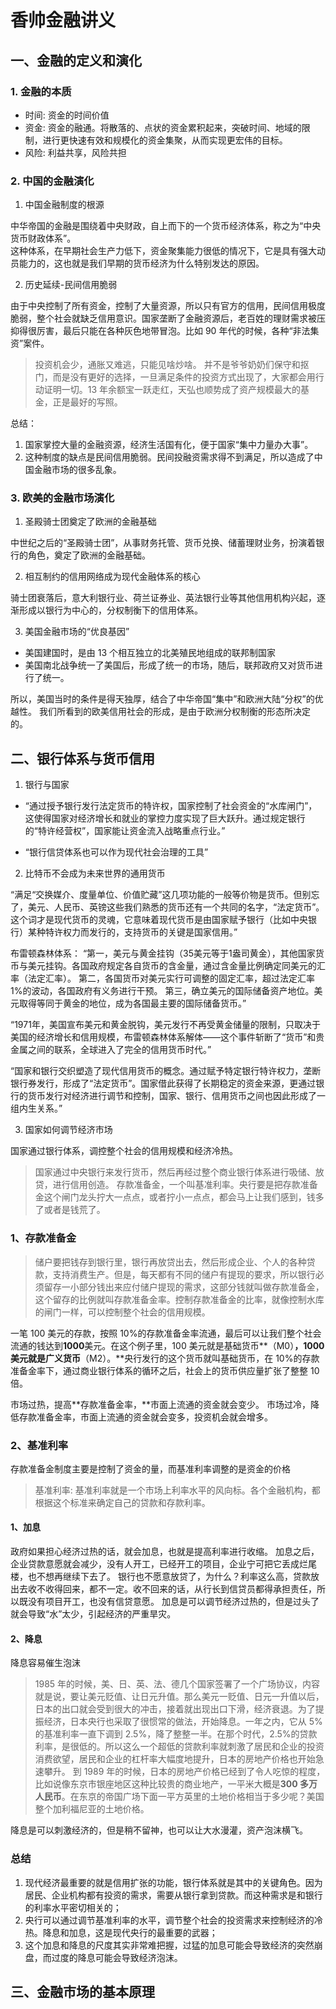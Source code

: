 # 香帅金融讲义

## 一、金融的定义和演化

### 1. 金融的本质

- 时间: 资金的时间价值
- 资金: 资金的融通。将散落的、点状的资金累积起来，突破时间、地域的限制，进行更快速有效和规模化的资金集聚，从而实现更宏伟的目标。
- 风险: 利益共享，风险共担

### 2. 中国的金融演化  

1. 中国金融制度的根源

中华帝国的金融是围绕着中央财政，自上而下的一个货币经济体系，称之为“中央货币财政体系”。  
这种体系，在早期社会生产力低下，资金聚集能力很低的情况下，它是具有强大动员能力的，这也就是我们早期的货币经济为什么特别发达的原因。

2. 历史延续-民间信用脆弱

由于中央控制了所有资金，控制了大量资源，所以只有官方的信用，民间信用极度脆弱，整个社会就缺乏信用意识。国家垄断了金融资源后，老百姓的理财需求被压抑得很厉害，最后只能在各种灰色地带冒泡。比如 90 年代的时候，各种“非法集资”案件。

> 投资机会少，通胀又难逃，只能见啥炒啥。
> 并不是爷爷奶奶们保守和抠门，而是没有更好的选择，一旦满足条件的投资方式出现了，大家都会用行动证明一切。13 年余额宝一跃走红，天弘也顺势成了资产规模最大的基金，正是最好的写照。

总结： 
1. 国家掌控大量的金融资源，经济生活国有化，便于国家“集中力量办大事”。 
2. 这种制度的缺点是民间信用脆弱。民间投融资需求得不到满足，所以造成了中国金融市场的很多乱象。

### 3. 欧美的金融市场演化

1. 圣殿骑士团奠定了欧洲的金融基础

中世纪之后的“圣殿骑士团”，从事财务托管、货币兑换、储蓄理财业务，扮演着银行的角色，奠定了欧洲的金融基础。 

2. 相互制约的信用网络成为现代金融体系的核心

骑士团衰落后，意大利银行业、荷兰证券业、英法银行业等其他信用机构兴起，逐渐形成以银行为中心的，分权制衡下的信用体系。

3. 美国金融市场的“优良基因”

- 美国建国时，是由 13 个相互独立的北美殖民地组成的联邦制国家
- 美国南北战争统一了美国后，形成了统一的市场，随后，联邦政府又对货币进行了统一。

所以，美国当时的条件是得天独厚，结合了中华帝国“集中”和欧洲大陆“分权”的优越性。
我们所看到的欧美信用社会的形成，是由于欧洲分权制衡的形态所决定的。


## 二、银行体系与货币信用

1. 银行与国家
- “通过授予银行发行法定货币的特许权，国家控制了社会资金的“水库闸门”，这使得国家对经济增长和就业的掌控力度实现了巨大跃升。通过规定银行的“特许经营权”，国家能让资金流入战略重点行业。”

- “银行信贷体系也可以作为现代社会治理的工具”


2. 比特币不会成为未来世界的通用货币

“满足“交换媒介、度量单位、价值贮藏”这几项功能的一般等价物是货币。但别忘了，美元、人民币、英镑这些我们熟悉的货币还有一个共同的名字，“法定货币”。这个词才是现代货币的灵魂，它意味着现代货币是由国家赋予银行（比如中央银行）某种特许权力而发行的，支持货币的关键是国家信用。”

布雷顿森林体系：
“第一，美元与黄金挂钩（35美元等于1盎司黄金），其他国家货币与美元挂钩。各国政府规定各自货币的含金量，通过含金量比例确定同美元的汇率（法定汇率）。
	第二，各国货币对美元实行可调整的固定汇率，超过法定汇率1%的波动，各国政府有义务进行干预。
	第三，确立美元的国际储备资产地位。美元取得等同于黄金的地位，成为各国最主要的国际储备货币。”

“1971年，美国宣布美元和黄金脱钩，美元发行不再受黄金储量的限制，只取决于美国的经济增长和信用规模，布雷顿森林体系解体——这个事件斩断了“货币”和贵金属之间的联系，全球进入了完全的信用货币时代。”

“国家和银行交织塑造了现代信用货币的概念。通过赋予特定银行特许权力，垄断银行券发行，形成了“法定货币”。国家借此获得了长期稳定的资金来源，更通过银行的货币发行对经济进行调节和控制，国家、银行、信用货币之间也因此形成了一组内生关系。”


3. 国家如何调节经济市场


国家通过银行体系，调控整个社会的信用规模和经济冷热。

> 国家通过中央银行来发行货币，然后再经过整个商业银行体系进行吸储、放贷，进行信用创造。 存款准备金，一个叫基准利率。央行要是把存款准备金这个闸门龙头拧大一点点，或者拧小一点点，都会马上让我们感到，钱多了或者是钱荒了。

### 1、**存款准备金**

> 储户要把钱存到银行里，银行再放贷出去，然后形成企业、个人的各种贷款，支持消费生产。但是，每天都有不同的储户有提现的要求，所以银行必须留存一小部分钱出来应付储户提现的需求，这部分钱就叫做存款准备金，这个留存的比例就叫存款准备金率。控制存款准备金的比率，就像控制水库的闸门一样，可以控制整个社会的信用规模。

一笔 100 美元的存款，按照 10%的存款准备金率流通，最后可以让我们整个社会流通的钱达到**1000**美元。在这个例子里，100 美元就是基础货币**（M0）**，1000 美元就是广义货币**（M2）。**央行发行的这个货币就叫基础货币，在 10%的存款准备金率下，通过商业银行体系的循环之后，社会上的货币供应量扩张了整整 10 倍。

市场过热，提高**存款准备金率，**市面上流通的资金就会变少。
市场过冷，降低存款准备金率，市面上流通的资金就会变多，投资机会就会增多。

### 2、基准利率

存款准备金制度主要是控制了资金的量，而基准利率调整的是资金的价格

> 基准利率: 基准利率就是一个市场上利率水平的风向标。各个金融机构，都根据这个标准来确定自己的贷款和存款利率。

#### 1、加息

政府如果担心经济过热的话，就会加息，也就是提高利率进行收缩。
加息之后，企业贷款意愿就会减少，没有人开工，已经开工的项目，企业宁可把它丢成烂尾楼，也不想再继续下去了。 银行也不愿意放贷了，为什么？利率这么高，贷款放出去收不收得回来，都不一定。收不回来的话，从行长到信贷员都得承担责任，所以既没有项目开工，也没有信贷意愿。
加息是可以调节经济过热的，但是过头了就会导致“水”太少，引起经济的严重旱灾。

#### 2、降息

降息容易催生泡沫

> 1985 年的时候，美、日、英、法、德几个国家签署了一个广场协议，内容就是说，要让美元贬值、让日元升值。那么美元一贬值、日元一升值以后，日本的出口就会受到很大的冲击，接着就出现出口下滑，经济衰退。为了提振经济，日本央行也采取了很惯常的做法，开始降息。一年之内，它从 5%的基准利率一直下调到 2.5%，降了整整一半。在那个时代，2.5%的贷款利率，是很低的。所以这么一个超低的贷款利率就刺激了居民和企业的投资消费欲望，居民和企业的杠杆率大幅度地提升，日本的房地产价格也开始急速攀升。
> 到 1989 年的时候，日本的房地产价格已经到了令人吃惊的程度，比如说像东京市银座地区这种比较贵的商业地产，一平米大概是**300 多万人民币**。在东京的帝国广场下面一平方英里的土地价格相当于多少呢？美国整个加利福尼亚的土地价格。

降息是可以刺激经济的，但是稍不留神，也可以让大水漫灌，资产泡沫横飞。

### 总结

1. 现代经济最重要的就是信用扩张的功能，银行体系就是其中的关键角色。因为居民、企业机构都有投资的需求，需要从银行拿到贷款。而这种需求是和银行的利率水平密切相关的；
2. 央行可以通过调节基准利率的水平，调节整个社会的投资需求来控制经济的冷热。降息和加息，这是现代央行的最重要的武器；
3. 这个加息和降息的尺度其实非常难把握，过猛的加息可能会导致经济的突然崩盘，而过度的降息可能会导致经济泡沫。



## 三、金融市场的基本原理
